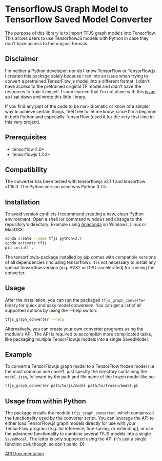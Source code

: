 # TensorflowJS Graph Model to Tensorflow Saved Model Converter

The purpose of this library is to import TFJS graph models into Tensorflow.
This allows users to use TensorflowJS models with Python in case they don't
have access to the original formats.

## Disclaimer

I'm neither a Python developer, nor do I know TensorFlow or TensorFlow.js.
I created this package solely because I ran into an issue when trying to convert
a pretrained TensorFlow.js model into a different format. I didn't have access to
the pretrained original TF model and didn't have the resources to train it myself.
I soon learned that I'm not alone with this [issue](https://github.com/tensorflow/tfjs/issues/1575)
so I sat down and wrote this little library.

If you find any part of the code to be non-idiomatic or know of a simpler way to
achieve certain things, feel free to let me know, since I'm a beginner in both
Python and especially TensorFlow (used it for the very first time in this
very project).

## Prerequisites

* tensorflow 2.0+
* tensorflowjs 1.3.2+

## Compatibility

The converter has been tested with tensorflowjs v2.1.1 and tensorflow v1.15.0.
The Python version used was Python 3.7.5.

## Installation

To avoid version conflicts I recommend creating a new, clean Python environment.
Open a shell (or command window) and change to the repository's directory.
Example using [Anaconda](https://anaconda.org) on Windows, Linux or MacOSX:

```sh
conda create --name tfjs python=3.7
conda activate tfjs
pip install .
```

The tensorflowjs-package installed by pip comes with compatible versions of all
dependencies (including tensorflow). It is not necessary to install any special
tensorflow version (e.g. AVX2 or GPU-accelerated) for running the converter.

## Usage

After the installation, you can run the packaged `tfjs_graph_converter` binary
for quick and easy model conversion.
You can get a list of all supported options by using the _--help_ switch:

```sh
tfjs_graph_converter --help
```

Alternatively, you can create your own converter programs using the module's API.
The API is required to accomplish more complicated tasks, like packaging multiple
TensorFlow.js models into a single SavedModel.

## Example

To convert a TensorFlow.js graph model to a TensorFlow frozen model (i.e. the
most common use case?), just specify the directory containing the `model.json`,
followed by the path and file name of the frozen model like so:

```sh
tfjs_graph_converter path/to/js/model path/to/frozen/model.pb
```

## Usage from within Python

The package installs the module `tfjs_graph_converter`, which contains all the
functionality used by the converter script.
You can leverage the API to either load TensorFlow.js graph models directly for
use with your TensorFlow program (e.g. for inference, fine-tuning, or extending),
or use the advanced functionality to combine several TFJS models into a single
`SavedModel`.
The latter is only supported using the API (it's just a single function call,
though, so don't panic :D)

[API Documentation](./DOCUMENTATION.md)
